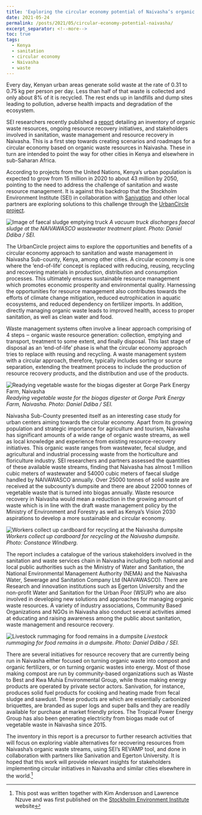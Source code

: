```yaml
---
title: 'Exploring the circular economy potential of Naivasha’s organic waste'
date: 2021-05-24
permalink: /posts/2021/05/circular-economy-potential-naivasha/
excerpt_separator: <!--more-->
toc: true
tags:
  - Kenya
  - sanitation
  - circular economy
  - Naivasha
  - waste
---
```


Every day, Kenyan urban areas generate solid waste at the rate of 0.31 to 0.75 kg per person per day. Less than half of that waste is collected and only about 8% of it is recycled. The rest ends up in landfills and dump sites leading to pollution, adverse health impacts and degradation of the ecosystem.

<!--more-->


SEI researchers recently published a [report](https://www.sei.org/publications/setting-stage-circular-naivasha/) detailing an inventory of organic waste resources, ongoing resource recovery initiatives, and stakeholders involved in sanitation, waste management and resource recovery in Naivasha. This is a first step towards creating scenarios and roadmaps for a circular economy based on organic waste resources in Naivasha. These in turn are intended to point the way for other cities in Kenya and elsewhere in sub-Saharan Africa.

According to projects from the United Nations, Kenya’s urban population is expected to grow from 15 million in 2020 to about 43 million by 2050, pointing to the need to address the challenge of sanitation and waste resource management. It is against this backdrop that the Stockholm Environment Institute (SEI) in collaboration with [Sanivation](https://sanivation.com/) and other local partners are exploring solutions to this challenge through the [UrbanCircle project](https://www.sei.org/projects-and-tools/projects/urban-waste-into-circular-economy-benefits-urbancircle/).

![Image of faecal sludge emptying truck](https://danielddiba.github.io/images/blog/20210524/2017-06-13-11.35.25.jpg)
*A vacuum truck discharges faecal sludge at the NAIVAWASCO wastewater treatment plant. Photo: Daniel Ddiba / SEI.*

The UrbanCircle project aims to explore the opportunities and benefits of a circular economy approach to sanitation and waste management in Naivasha Sub-county, Kenya, among other cities. A circular economy is one where the ‘end-of-life’ concept is replaced with reducing, reusing, recycling and recovering materials in production, distribution and consumption processes. This ultimately ensures sustainable resource management which promotes economic prosperity and environmental quality. Harnessing the opportunities for resource management also contributes towards the efforts of climate change mitigation, reduced eutrophication in aquatic ecosystems, and reduced dependency on fertilizer imports. In addition, directly managing organic waste leads to improved health, access to proper sanitation, as well as clean water and food.

Waste management systems often involve a linear approach comprising of 4 steps ‒ organic waste resource generation: collection, emptying and transport, treatment to some extent, and finally disposal. This last stage of disposal as an ‘end-of-life’ phase is what the circular economy approach tries to replace with reusing and recycling. A waste management system with a circular approach, therefore, typically includes sorting or source separation, extending the treatment process to include the production of resource recovery products, and the distribution and use of the products.

![Readying vegetable waste for the biogas digester at Gorge Park Energy Farm, Naivasha](https://danielddiba.github.io/images/blog/20210524/20190408-094713011-ios.jpg)
*Readying vegetable waste for the biogas digester at Gorge Park Energy Farm, Naivasha. Photo: Daniel Ddiba / SEI.*

Naivasha Sub-County presented itself as an interesting case study for urban centers aiming towards the circular economy. Apart from its growing population and strategic importance for agriculture and tourism, Naivasha has significant amounts of a wide range of organic waste streams, as well as local knowledge and experience from existing resource-recovery initiatives. This organic waste ranges from wastewater, fecal sludge, and agricultural and industrial processing waste from the horticulture and floriculture industry. SEI researchers and partners assessed the quantities of these available waste streams, finding that Naivasha has almost 1 million cubic meters of wastewater and 54000 cubic meters of faecal sludge handled by NAIVAWASCO annually. Over 25000 tonnes of solid waste are received at the subcounty’s dumpsite and there are about 22000 tonnes of vegetable waste that is turned into biogas annually. Waste resource recovery in Naivasha would mean a reduction in the growing amount of waste which is in line with the draft waste management policy by the Ministry of Environment and Forestry as well as Kenya’s Vision 2030 aspirations to develop a more sustainable and circular economy.

![Workers collect up cardboard for recycling at the Naivasha dumpsite](https://danielddiba.github.io/images/blog/20210524/2018-11-28-6-dumpsite-vehicle-from-nairobi-collecting-cardboard.jpg)
*Workers collect up cardboard for recycling at the Naivasha dumpsite. Photo: Constance Windberg.*

The report includes a catalogue of the various stakeholders involved in the sanitation and waste services chain in Naivasha including both national and local public authorities such as the Ministry of Water and Sanitation, the National Environmental Management Authority (NEMA) and the Naivasha Water, Sewerage and Sanitation Company Ltd (NAIVAWASCO). There are Research and innovation institutions such as Egerton University and the non-profit Water and Sanitation for the Urban Poor (WSUP) who are also involved in developing new solutions and approaches for managing organic waste resources. A variety of industry associations, Community Based Organizations and NGOs in Naivasha also conduct several activities aimed at educating and raising awareness among the public about sanitation, waste management and resource recovery.

![Livestock rummaging for food remains in a dumpsite](https://danielddiba.github.io/images/blog/20210524/20190412-095627209-ios.jpg)
*Livestock rummaging for food remains in a dumpsite. Photo: Daniel Ddiba / SEI.*

There are several initiatives for resource recovery that are currently being run in Naivasha either focused on turning organic waste into compost and organic fertilizers, or on turning organic wastes into energy. Most of those making compost are run by community-based organizations such as Waste to Best and Kwa Muhia Environmental Group, while those making energy products are operated by private sector actors. Sanivation, for instance, produces solid fuel products for cooking and heating made from fecal sludge and sawdust. These products are which are essentially carbonized briquettes, are branded as super logs and super balls and they are readily available for purchase at market friendly prices. The Tropical Power Energy Group has also been generating electricity from biogas made out of vegetable waste in Naivasha since 2015.

The inventory in this report is a precursor to further research activities that will focus on exploring viable alternatives for recovering resources from Naivasha’s organic waste streams, using SEI’s REVAMP tool, and done in collaboration with partners like Sanivation and Egerton University. It is hoped that this work will provide relevant insights for stakeholders implementing circular initiatives in Naivasha and similar cities elsewhere in the world.[^1]

[^1]: This post was written together with Kim Andersson and Lawrence Nzuve and was first published on the [Stockholm Environment Institute](https://www.sei.org/featured/exploring-the-circular-economy-potential-of-naivashas-organic-waste/) website